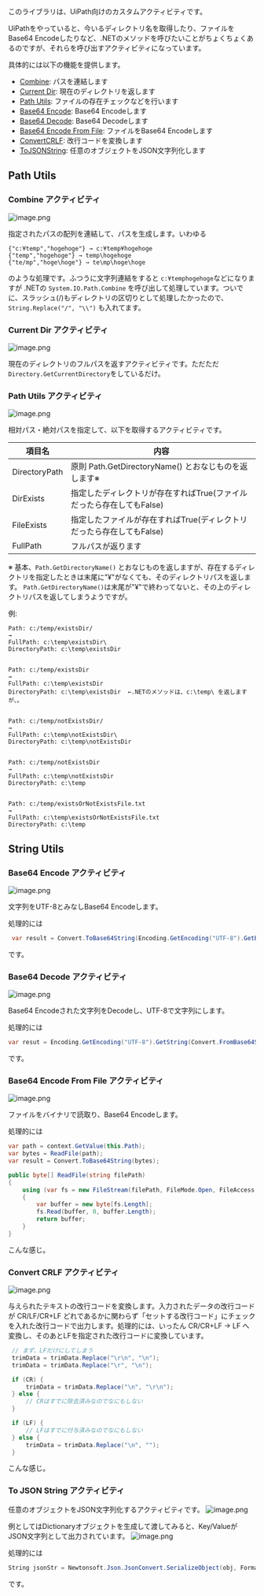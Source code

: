 このライブラリは、UiPath向けのカスタムアクティビティです。

UiPathをやっていると、今いるディレクトリ名を取得したり、ファイルをBase64 Encodeしたりなど、.NETのメソッドを呼びたいことがちょくちょくあるのですが、それらを呼び出すアクティビティになっています。

具体的には以下の機能を提供します。

- [Combine](#combine-アクティビティ): パスを連結します
- [Current Dir](#current-dir-アクティビティ): 現在のディレクトリを返します
- [Path Utils](#path-utils-アクティビティ): ファイルの存在チェックなどを行います
- [Base64 Encode](#base64-encode-アクティビティ): Base64 Encodeします
- [Base64 Decode](#base64-decode-アクティビティ): Base64 Decodeします
- [Base64 Encode From File](#base64-encode-from-file-アクティビティ): ファイルをBase64 Encodeします
- [ConvertCRLF](#convert-crlf-アクティビティ): 改行コードを変換します
- [ToJSONString](#to-json-string-アクティビティ): 任意のオブジェクトをJSON文字列化します

## Path Utils
### Combine アクティビティ
![image.png](https://qiita-image-store.s3.amazonaws.com/0/73777/1a2d1f2a-1363-8c3b-8f04-88c1fad673d7.png)

指定されたパスの配列を連結して、パスを生成します。いわゆる

```
{"c:¥temp","hogehoge"} → c:¥temp¥hogehoge
{"temp","hogehoge"} → temp\hogehoge
{"te/mp","hoge\hoge"} → te\mp\hoge\hoge
```

のような処理です。ふつうに文字列連結をすると `c:¥temphogehoge`などになりますが .NETの `System.IO.Path.Combine`  を呼び出して処理しています。ついでに、スラッシュ(/)もディレクトリの区切りとして処理したかったので、`String.Replace("/", "\\")` も入れてます。


### Current Dir アクティビティ
![image.png](https://qiita-image-store.s3.amazonaws.com/0/73777/69f66769-0dba-a6f2-82e1-1487bc2812ba.png)

現在のディレクトリのフルパスを返すアクティビティです。ただただ `Directory.GetCurrentDirectory`をしているだけ。

### Path Utils アクティビティ
![image.png](https://qiita-image-store.s3.amazonaws.com/0/73777/ce895d06-8232-335c-efbb-9fbea652b179.png)

相対パス・絶対パスを指定して、以下を取得するアクティビティです。

|項目名|内容|
|-----------------|------------------|
| DirectoryPath   | 原則 Path.GetDirectoryName() とおなじものを返します※|
| DirExists       |指定したディレクトリが存在すればTrue(ファイルだったら存在してもFalse)|
| FileExists      |指定したファイルが存在すればTrue(ディレクトリだったら存在してもFalse)|
| FullPath        |フルパスが返ります|

※ 基本、`Path.GetDirectoryName()` とおなじものを返しますが、存在するディレクトリを指定したときは末尾に"¥"がなくても、そのディレクトリパスを返します。 `Path.GetDirectoryName()`は末尾が"¥"で終わってないと、その上のディレクトリパスを返してしまうようですが。

例:

```
Path: c:/temp/existsDir/
→
FullPath: c:\temp\existsDir\
DirectoryPath: c:\temp\existsDir


Path: c:/temp/existsDir
→
FullPath: c:\temp\existsDir
DirectoryPath: c:\temp\existsDir  ←.NETのメソッドは、c:\temp\ を返しますが、。


Path: c:/temp/notExistsDir/
→
FullPath: c:\temp\notExistsDir\
DirectoryPath: c:\temp\notExistsDir


Path: c:/temp/notExistsDir
→
FullPath: c:\temp\notExistsDir
DirectoryPath: c:\temp


Path: c:/temp/existsOrNotExistsFile.txt
→
FullPath: c:\temp\existsOrNotExistsFile.txt
DirectoryPath: c:\temp
```

## String Utils

### Base64 Encode アクティビティ

![image.png](https://qiita-image-store.s3.amazonaws.com/0/73777/bf3b7468-8f40-513d-dc55-bd57f110c896.png)

文字列をUTF-8とみなしBase64 Encodeします。

処理的には

```C#
 var result = Convert.ToBase64String(Encoding.GetEncoding("UTF-8").GetBytes(text));
```

です。


### Base64 Decode アクティビティ
![image.png](https://qiita-image-store.s3.amazonaws.com/0/73777/d7803b16-36c8-6feb-79cf-f6ab567d6b83.png)

Base64 Encodeされた文字列をDecodeし、UTF-8で文字列にします。

処理的には

```C#
var resut = Encoding.GetEncoding("UTF-8").GetString(Convert.FromBase64String(text));
```

です。


### Base64 Encode From File アクティビティ
![image.png](https://qiita-image-store.s3.amazonaws.com/0/73777/3748c0a0-dbe6-3bdf-fce4-0cd1eaec1543.png)

ファイルをバイナリで読取り、Base64 Encodeします。

処理的には

```C#
var path = context.GetValue(this.Path);
var bytes = ReadFile(path);
var result = Convert.ToBase64String(bytes);

public byte[] ReadFile(string filePath)
{
    using (var fs = new FileStream(filePath, FileMode.Open, FileAccess.Read))
    {
        var buffer = new byte[fs.Length];
        fs.Read(buffer, 0, buffer.Length);
        return buffer;
    }
}

```
こんな感じ。

### Convert CRLF アクティビティ
![image.png](https://qiita-image-store.s3.amazonaws.com/0/73777/caefc700-fad9-1f43-7d87-78d3449dbb03.png)

与えられたテキストの改行コードを変換します。入力されたデータの改行コードが CR/LF/CR+LF どれであるかに関わらず「セットする改行コード」にチェックを入れた改行コードで出力します。処理的には、いったん CR/CR+LF → LF へ変換し、そのあとLFを指定された改行コードに変換しています。


```C#
 // まず、LFだけにしてしまう
 trimData = trimData.Replace("\r\n", "\n");
 trimData = trimData.Replace("\r", "\n");

 if (CR) {
     trimData = trimData.Replace("\n", "\r\n");
 } else {
     // CRはすでに除去済みなのでなにもしない
 }

 if (LF) {
     // LFはすでに付与済みなのでなにもしない
 } else {
     trimData = trimData.Replace("\n", "");
 }
```

こんな感じ。

### To JSON String アクティビティ
任意のオブジェクトをJSON文字列化するアクティビティです。
![image.png](https://qiita-image-store.s3.amazonaws.com/0/73777/e223b3e9-c4eb-b630-380c-8039e3789593.png)

例としてはDictionaryオブジェクトを生成して渡してみると、Key/ValueがJSON文字列として出力されています。
![image.png](https://qiita-image-store.s3.amazonaws.com/0/73777/3eff4cb6-5ac8-8c8d-932e-04b66eefbadb.png)


処理的には

```C#
String jsonStr = Newtonsoft.Json.JsonConvert.SerializeObject(obj, Formatting.Indented);
```

です。
